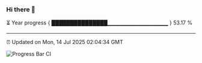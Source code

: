 ### Hi there 👋

⏳ Year progress { ███████████████▁▁▁▁▁▁▁▁▁▁▁▁▁▁▁ } 53.17 %

---

⏰ Updated on Mon, 14 Jul 2025 02:04:34 GMT

![Progress Bar CI](https://github.com/liununu/liununu/workflows/Progress%20Bar%20CI/badge.svg)
